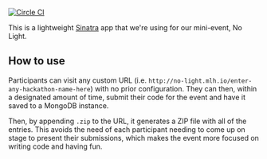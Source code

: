 [![Circle CI](https://circleci.com/gh/MLH/no-light/tree/master.svg?style=svg)](https://circleci.com/gh/MLH/no-light/tree/master)

This is a lightweight [Sinatra](http://sinatra-rb.com) app that we're using for our mini-event, No Light.

## How to use
Participants can visit any custom URL (i.e. `http://no-light.mlh.io/enter-any-hackathon-name-here`) with no prior configuration. They can then, within a designated amount of time, submit their code for the event and have it saved to a MongoDB instance.

Then, by appending `.zip` to the URL, it generates a ZIP file with all of the entries. This avoids the need of each participant needing to come up on stage to present their submissions, which makes the event more focused on writing code and having fun.